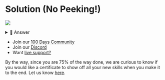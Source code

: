 # Solution (No Peeking!)
![](https://www.youtube.com/watch?v=qXu2pUhEcz4)
<details> <summary> 👀 Answer </summary>

Check out my solution in [this repl](https://replit.com/@DavidAtReplit/Day-075-Solution?v=1).


</details>

- Join our [100 Days Community](https://replit.com/100-days-help)
- Join our [Discord](https://replit.com/discord)
- Want [live support?](https://replit.com/replit-101)


By the way, since you are 75% of the way done, we are curious to know if you would like a certificate to show off all your new skills when you make it to the end. Let us know [here](https://forms.gle/HvHWJj1MQ4VdyGmg8).